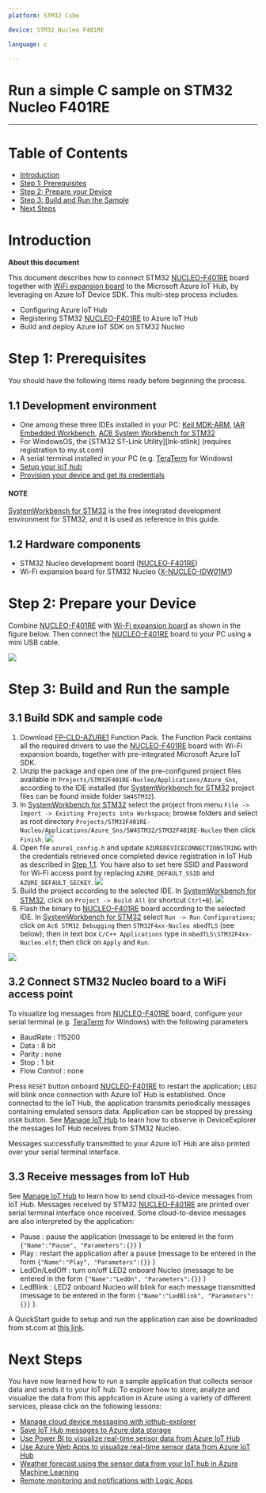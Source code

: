 ```yaml
---
platform: STM32 Cube 

device: STM32 Nucleo F401RE

language: c

---
```


Run a simple C sample on STM32 Nucleo F401RE 
===
---

# Table of Contents
-   [Introduction](#Introduction)
-   [Step 1: Prerequisites](#Prerequisites)
-   [Step 2: Prepare your Device](#PrepareDevice)
-   [Step 3: Build and Run the Sample](#Build)
-   [Next Steps](#NextSteps)


<a name="Introduction"></a>
# Introduction

**About this document**

This document describes how to connect STM32 [NUCLEO-F401RE][lnk-nucleo-f4] board together with [WiFi expansion board][lnk-nucleo-wifi] to the Microsoft Azure IoT Hub, by leveraging on Azure IoT Device SDK. This multi-step process includes:
-   Configuring Azure IoT Hub
-   Registering STM32 [NUCLEO-F401RE][lnk-nucleo-f4] to Azure IoT Hub
-   Build and deploy Azure IoT SDK on STM32 Nucleo
 

<a name="Prerequisites"></a>
# Step 1: Prerequisites

You should have the following items ready before beginning the process.

## 1.1 Development environment
- One among these three IDEs installed in your PC: [Keil MDK-ARM][lnk-ide-keil], [IAR Embedded Workbench][lnk-ide-iar], [AC6 System Workbench for STM32][lnk-ide-sw4stm32]
- For WindowsOS, the [STM32 ST-Link Utility][lnk-stlink] (requires registration to my.st.com)
- A serial terminal installed in your PC (e.g. [TeraTerm][lnk-teraterm] for Windows) 
- [Setup your IoT hub][lnk-setup-iot-hub]
- [Provision your device and get its credentials][lnk-manage-iot-hub]

#### NOTE
[SystemWorkbench for STM32][lnk-ide-sw4stm32] is the free integrated development environment for STM32, and it is used as reference in this guide.

## 1.2 Hardware components
 - STM32 Nucleo development board ([NUCLEO-F401RE][lnk-nucleo-f4])
 - Wi-Fi expansion board for STM32 Nucleo ([X-NUCLEO-IDW01M1][lnk-nucleo-wifi])

<a name="PrepareDevice"></a>
# Step 2: Prepare your Device
Combine [NUCLEO-F401RE][lnk-nucleo-f4] with [Wi-Fi expansion board][lnk-nucleo-wifi] as shown in the figure below. Then connect the [NUCLEO-F401RE][lnk-nucleo-f4] board to your PC using a mini USB cable.

![][1]
 

<a name="Build"></a>
# Step 3: Build and Run the sample 

<a name="Load"></a>
## 3.1 Build SDK and sample code

1. Download [FP-CLD-AZURE1][lnk-fp-cld-azure] Function Pack. The Function Pack contains all the required drivers to use the [NUCLEO-F401RE][lnk-nucleo-f4] board with Wi-Fi expansion boards, together with pre-integrated Microsoft Azure IoT SDK. 
2. Unzip the package and open one of the pre-configured project files available in ```Projects/STM32F401RE-Nucleo/Applications/Azure_Sns```, according to the IDE installed (for [SystemWorkbench for STM32][lnk-ide-sw4stm32] project files can be found inside folder ```SW4STM32```). 
3. In [SystemWorkbench for STM32][lnk-ide-sw4stm32] select the project from menu ```File -> Import -> Existing Projects into Workspace```; browse folders and select as root directory ```Projects/STM32F401RE-Nucleo/Applications/Azure_Sns/SW4STM32/STM32F401RE-Nucleo``` then click ```Finish```.
![][2]
4. Open  file ```azure1_config.h``` and update ```AZUREDEVICECONNECTIONSTRING``` with the credentials retrieved once completed device registration in IoT Hub as described in [Step 1.1][lnk-setup-iot-hub]. You have also to set here SSID and Password for Wi-Fi access point by replacing ```AZURE_DEFAULT_SSID``` and ```AZURE_DEFAULT_SECKEY```.
![][3]
5. Build the project according to the selected IDE. In [SystemWorkbench for STM32][lnk-ide-sw4stm32], click on ```Project -> Build All``` (or shortcut ```Ctrl+B```).
![][4]
6. Flash the binary to [NUCLEO-F401RE][lnk-nucleo-f4] board according to the selected IDE. In [SystemWorkbench for STM32][lnk-ide-sw4stm32] select ```Run -> Run Configurations```; click on ```Ac6 STM32 Debugging``` then ```STM32F4xx-Nucleo mbedTLS```  (see below); then in text box ```C/C++ Applications``` type in ```mbedTLS\STM32F4xx-Nucleo.elf```; then click on ```Apply``` and ```Run```.

![][5]



## 3.2 Connect STM32 Nucleo board to a WiFi access point 

To visualize log messages from [NUCLEO-F401RE][lnk-nucleo-f4] board, configure your serial terminal (e.g. [TeraTerm][lnk-teraterm] for Windows) with the following parameters 
- BaudRate : 115200
- Data : 8 bit
- Parity : none
- Stop : 1 bit 
- Flow Control : none

Press ```RESET``` button onboard [NUCLEO-F401RE][lnk-nucleo-f4] to restart the application; 
```LED2``` will blink once connection with Azure IoT Hub is established. Once connected to the IoT Hub, the application transmits periodically messages containing emulated sensors data.
Application can be stopped by pressing ```USER``` button. 
See [Manage IoT Hub][lnk-manage-iot-hub] to learn how to observe in DeviceExplorer the messages IoT Hub receives from STM32 Nucleo.

Messages successfully transmitted to your Azure IoT Hub are also printed over your serial terminal interface. 




## 3.3 Receive messages from IoT Hub

See [Manage IoT Hub][lnk-manage-iot-hub] to learn how to send cloud-to-device messages from IoT Hub.
Messages received by STM32 [NUCLEO-F401RE][lnk-nucleo-f4] are printed over serial terminal interface once received. 
Some cloud-to-device messages are also interpreted by the application: 
- Pause : pause the application (message to be entered in the form ```{"Name":"Pause", "Parameters":{}}``` )
- Play : restart the application after a pause (message to be entered in the form ```{"Name":"Play", "Parameters":{}}``` )
- LedOn/LedOff : turn on/off LED2 onboard Nucleo (message to be entered in the form ```{"Name":"LedOn", "Parameters":{}}``` )
- LedBlink : LED2 onboard Nucleo will blink for each message transmitted (message to be entered in the form ```{"Name":"LedBlink", "Parameters":{}}``` ).

A QuickStart guide to setup and run the application can also be downloaded from st.com at [this link][lnk-quickstart-st].

<a name="NextSteps"></a>
# Next Steps

You have now learned how to run a sample application that collects sensor data and sends it to your IoT hub. To explore how to store, analyze and visualize the data from this application in Azure using a variety of different services, please click on the following lessons:

-   [Manage cloud device messaging with iothub-explorer]
-   [Save IoT Hub messages to Azure data storage]
-   [Use Power BI to visualize real-time sensor data from Azure IoT Hub]
-   [Use Azure Web Apps to visualize real-time sensor data from Azure IoT Hub]
-   [Weather forecast using the sensor data from your IoT hub in Azure Machine Learning]
-   [Remote monitoring and notifications with Logic Apps]   

[Manage cloud device messaging with iothub-explorer]: https://docs.microsoft.com/en-us/azure/iot-hub/iot-hub-explorer-cloud-device-messaging
[Save IoT Hub messages to Azure data storage]: https://docs.microsoft.com/en-us/azure/iot-hub/iot-hub-store-data-in-azure-table-storage
[Use Power BI to visualize real-time sensor data from Azure IoT Hub]: https://docs.microsoft.com/en-us/azure/iot-hub/iot-hub-live-data-visualization-in-power-bi
[Use Azure Web Apps to visualize real-time sensor data from Azure IoT Hub]: https://docs.microsoft.com/en-us/azure/iot-hub/iot-hub-live-data-visualization-in-web-apps
[Weather forecast using the sensor data from your IoT hub in Azure Machine Learning]: https://docs.microsoft.com/en-us/azure/iot-hub/iot-hub-weather-forecast-machine-learning
[Remote monitoring and notifications with Logic Apps]: https://docs.microsoft.com/en-us/azure/iot-hub/iot-hub-monitoring-notifications-with-azure-logic-apps
[lnk-setup-iot-hub]: ../setup_iothub.md
[lnk-manage-iot-hub]: ../manage_iot_hub.md
[lnk-nucleo-f4]:http://www.st.com/content/st_com/en/products/evaluation-tools/product-evaluation-tools/mcu-eval-tools/stm32-mcu-eval-tools/stm32-mcu-nucleo/nucleo-f401re.html
[lnk-nucleo-wifi]:http://www.st.com/content/st_com/en/products/ecosystems/stm32-open-development-environment/stm32-nucleo-expansion-boards/stm32-ode-connect-hw/x-nucleo-idw01m1.html
[lnk-fp-cld-azure]:http://www.st.com/content/st_com/en/products/embedded-software/mcus-embedded-software/stm32-embedded-software/stm32-ode-function-pack-sw/fp-cld-azure1.html
[lnk-ide-keil]:http://www.keil.com/
[lnk-ide-iar]:http://www.iar.com/
[lnk-ide-sw4stm32]:http://www.openstm32.org/System+Workbench+for+STM32
[lnk-teraterm]:https://ttssh2.osdn.jp
[lnk-quickstart-st]:http://www.st.com/content/ccc/resource/sales_and_marketing/presentation/product_presentation/group0/1f/8c/03/3b/a4/da/49/b4/FP-CLD-AZURE1%20quick%20start%20guide/files/fp-cld-azure1_quick_start_guide.pdf/jcr:content/translations/en.fp-cld-azure1_quick_start_guide.pdf

[1]: ./media/nucleol4.png
[2]: ./media/nucleol4-sw-import.png
[3]: ./media/nucleol4-sw-connstring.png
[4]: ./media/nucleol4-sw-build.png
[5]: ./media/nucleof4-run.png



